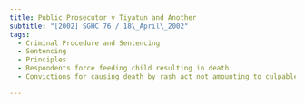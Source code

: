 ```yaml
---
title: Public Prosecutor v Tiyatun and Another 
subtitle: "[2002] SGHC 76 / 18\_April\_2002"
tags:
  - Criminal Procedure and Sentencing
  - Sentencing
  - Principles
  - Respondents force feeding child resulting in death
  - Convictions for causing death by rash act not amounting to culpable homicide

---
```


